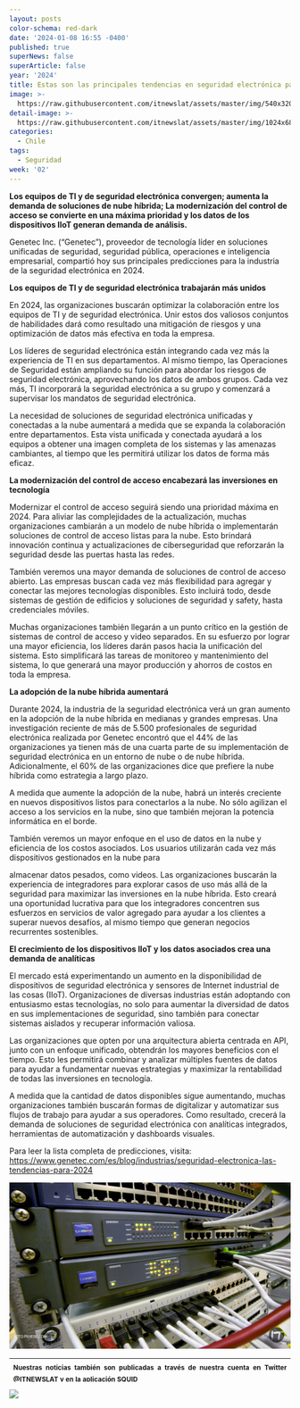 ```yaml
---
layout: posts
color-schema: red-dark
date: '2024-01-08 16:55 -0400'
published: true
superNews: false
superArticle: false
year: '2024'
title: Estas son las principales tendencias en seguridad electrónica para 2024
image: >-
  https://raw.githubusercontent.com/itnewslat/assets/master/img/540x320/Seguridad-en-Redes-p.jpg
detail-image: >-
  https://raw.githubusercontent.com/itnewslat/assets/master/img/1024x680/Seguridad-en-Redes-g.jpg
categories:
  - Chile
tags:
  - Seguridad
week: '02'
---
```

**Los equipos de TI y de seguridad electrónica convergen; aumenta la demanda de soluciones de nube híbrida; La modernización del control de acceso se convierte en una máxima prioridad y los datos de los dispositivos IIoT generan demanda de análisis.**

Genetec Inc. (“Genetec”), proveedor de tecnología líder en soluciones unificadas de seguridad, seguridad pública, operaciones e inteligencia empresarial, compartió hoy sus principales predicciones para la industria de la seguridad electrónica en 2024.

**Los equipos de TI y de seguridad electrónica trabajarán más unidos**

En 2024, las organizaciones buscarán optimizar la colaboración entre los equipos de TI y de seguridad electrónica. Unir estos dos valiosos conjuntos de habilidades dará como resultado una mitigación de riesgos y una optimización de datos más efectiva en toda la empresa.

Los líderes de seguridad electrónica están integrando cada vez más la experiencia de TI en sus departamentos. Al mismo tiempo, las Operaciones de Seguridad están ampliando su función para abordar los riesgos de seguridad electrónica, aprovechando los datos de ambos grupos. Cada vez más, TI incorporará la seguridad electrónica a su grupo y comenzará a supervisar los mandatos de seguridad electrónica.

La necesidad de soluciones de seguridad electrónica unificadas y conectadas a la nube aumentará a medida que se expanda la colaboración entre departamentos. Esta vista unificada y conectada ayudará a los equipos a obtener una imagen completa de los sistemas y las amenazas cambiantes, al tiempo que les permitirá utilizar los datos de forma más eficaz.

**La modernización del control de acceso encabezará las inversiones en tecnología**

Modernizar el control de acceso seguirá siendo una prioridad máxima en 2024. Para aliviar las complejidades de la actualización, muchas organizaciones cambiarán a un modelo de nube híbrida o implementarán soluciones de control de acceso listas para la nube. Esto brindará innovación continua y actualizaciones de ciberseguridad que reforzarán la seguridad desde las puertas hasta las redes.

También veremos una mayor demanda de soluciones de control de acceso abierto. Las empresas buscan cada vez más flexibilidad para agregar y conectar las mejores tecnologías disponibles. Esto incluirá todo, desde sistemas de gestión de edificios y soluciones de seguridad y safety, hasta credenciales móviles.

Muchas organizaciones también llegarán a un punto crítico en la gestión de sistemas de control de acceso y video separados. En su esfuerzo por lograr una mayor eficiencia, los líderes darán pasos hacia la unificación del sistema. Esto simplificará las tareas de monitoreo y mantenimiento del sistema, lo que generará una mayor producción y ahorros de costos en toda la empresa.

**La adopción de la nube híbrida aumentará**

Durante 2024, la industria de la seguridad electrónica verá un gran aumento en la adopción de la nube híbrida en medianas y grandes empresas. Una investigación reciente de más de 5.500 profesionales de seguridad electrónica realizada por Genetec encontró que el 44% de las organizaciones ya tienen más de una cuarta parte de su implementación de seguridad electrónica en un entorno de nube o de nube híbrida. Adicionalmente, el 60% de las organizaciones dice que prefiere la nube híbrida como estrategia a largo plazo.

A medida que aumente la adopción de la nube, habrá un interés creciente en nuevos dispositivos listos para conectarlos a la nube. No sólo agilizan el acceso a los servicios en la nube, sino que también mejoran la potencia informática en el borde.

También veremos un mayor enfoque en el uso de datos en la nube y eficiencia de los costos asociados. Los usuarios utilizarán cada vez más dispositivos gestionados en la nube para

almacenar datos pesados, como videos. Las organizaciones buscarán la experiencia de integradores para explorar casos de uso más allá de la seguridad para maximizar las inversiones en la nube híbrida. Esto creará una oportunidad lucrativa para que los integradores concentren sus esfuerzos en servicios de valor agregado para ayudar a los clientes a superar nuevos desafíos, al mismo tiempo que generan negocios recurrentes sostenibles.

**El crecimiento de los dispositivos IIoT y los datos asociados crea una demanda de analíticas**

El mercado está experimentando un aumento en la disponibilidad de dispositivos de seguridad electrónica y sensores de Internet industrial de las cosas (IIoT). Organizaciones de diversas industrias están adoptando con entusiasmo estas tecnologías, no solo para aumentar la diversidad de datos en sus implementaciones de seguridad, sino también para conectar sistemas aislados y recuperar información valiosa.

Las organizaciones que opten por una arquitectura abierta centrada en API, junto con un enfoque unificado, obtendrán los mayores beneficios con el tiempo. Esto les permitirá combinar y analizar múltiples fuentes de datos para ayudar a fundamentar nuevas estrategias y maximizar la rentabilidad de todas las inversiones en tecnología.

A medida que la cantidad de datos disponibles sigue aumentando, muchas organizaciones también buscarán formas de digitalizar y automatizar sus flujos de trabajo para ayudar a sus operadores. Como resultado, crecerá la demanda de soluciones de seguridad electrónica con analíticas integrados, herramientas de automatización y dashboards visuales.

Para leer la lista completa de predicciones, visita: https://www.genetec.com/es/blog/industrias/seguridad-electronica-las-tendencias-para-2024


![](https://raw.githubusercontent.com/itnewslat/assets/master/img/540x320/Seguridad-en-Redes-p.jpg)

<table style="height: 42px;" width="569">
<tbody>
<tr>
<td style="text-align: justify;"><sub><strong>Nuestras noticias también son publicadas a través de nuestra cuenta en Twitter <a href="https://twitter.com/itnewslat?lang=es">@ITNEWSLAT</a> y en la aplicación <a href="https://squidapp.co/en/">SQUID</a></strong></sub></td>
</tr>
</tbody>
</table>

<img src="https://tracker.metricool.com/c3po.jpg?hash=56f88a41e39ab42c063cc51676587a04"/>